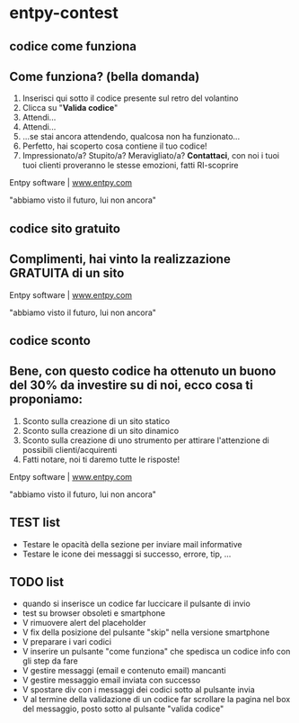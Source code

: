 entpy-contest
=============


codice come funziona
--------------------
<div class="tinymce_block"><h2>Come funziona? (bella domanda)</h2><ol class="tinymce_ol"><li><span>Inserisci qui sotto il codice presente sul retro del volantino</span></li><li><span>Clicca su "<strong>Valida codice</strong>"</span></li><li><span>Attendi...</span></li><li><span>Attendi...</span></li><li><span>...se stai ancora attendendo, qualcosa non ha funzionato...</span></li><li><span>Perfetto, hai scoperto cosa contiene il tuo codice!</span></li><li><span>Impressionato/a? Stupito/a? Meravigliato/a? <strong>Contattaci</strong>, con noi i tuoi tuoi clienti proveranno le stesse emozioni, fatti RI-scoprire</span></li></ol><p class="entpy_software_container">Entpy software | <a title="Entpy" href="http://www.entpy.com" target="_blank" data-mce-href="http://www.entpy.com">www.entpy.com</a><br /></p><p class="attribution">"abbiamo visto il futuro, lui non ancora"</p></div>


codice sito gratuito
--------------------
<div class="tinymce_block"><h2>Complimenti, hai vinto la realizzazione GRATUITA di un sito</h2><p class="entpy_software_container">Entpy software | <a title="Entpy" href="http://www.entpy.com" target="_blank" data-mce-href="http://www.entpy.com">www.entpy.com</a><br /></p><p class="attribution">"abbiamo visto il futuro, lui non ancora"</p></div>


codice sconto
-------------
<div class="tinymce_block"><h2>Bene, con questo codice ha ottenuto un buono del 30% da investire su di noi, ecco cosa ti proponiamo:</h2><ol class="tinymce_ol"><li><span>Sconto sulla creazione di un sito statico</span></li><li><span>Sconto sulla creazione di un sito dinamico</span></li><li><span>Sconto sulla creazione di uno strumento per attirare l'attenzione di possibili clienti/acquirenti</span></li><li><span>Fatti notare, noi ti daremo tutte le risposte!</span></li></ol><p class="entpy_software_container">Entpy software | <a title="Entpy" href="http://www.entpy.com" target="_blank" data-mce-href="http://www.entpy.com">www.entpy.com</a><br /></p><p class="attribution">"abbiamo visto il futuro, lui non ancora"</p></div>

TEST list
---------
- Testare le opacità della sezione per inviare mail informative
- Testare le icone dei messaggi si successo, errore, tip, ...

TODO list
---------
- quando si inserisce un codice far luccicare il pulsante di invio
- test su browser obsoleti e smartphone
- V rimuovere alert del placeholder
- V fix della posizione del pulsante "skip" nella versione smartphone
- V preparare i vari codici
- V inserire un pulsante "come funziona" che spedisca un codice info con gli step da fare
- V gestire messaggi (email e contenuto email) mancanti
- V gestire messaggio email inviata con successo
- V spostare div con i messaggi dei codici sotto al pulsante invia
- V al termine della validazione di un codice far scrollare la pagina nel box del messaggio, posto sotto al pulsante "valida codice"
